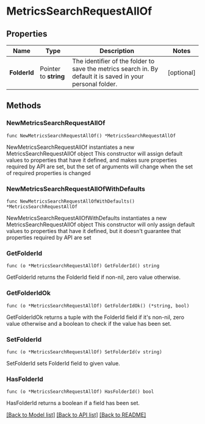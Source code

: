 # MetricsSearchRequestAllOf

## Properties

Name | Type | Description | Notes
------------ | ------------- | ------------- | -------------
**FolderId** | Pointer to **string** | The identifier of the folder to save the metrics search in. By default it is saved in your personal folder.  | [optional] 

## Methods

### NewMetricsSearchRequestAllOf

`func NewMetricsSearchRequestAllOf() *MetricsSearchRequestAllOf`

NewMetricsSearchRequestAllOf instantiates a new MetricsSearchRequestAllOf object
This constructor will assign default values to properties that have it defined,
and makes sure properties required by API are set, but the set of arguments
will change when the set of required properties is changed

### NewMetricsSearchRequestAllOfWithDefaults

`func NewMetricsSearchRequestAllOfWithDefaults() *MetricsSearchRequestAllOf`

NewMetricsSearchRequestAllOfWithDefaults instantiates a new MetricsSearchRequestAllOf object
This constructor will only assign default values to properties that have it defined,
but it doesn't guarantee that properties required by API are set

### GetFolderId

`func (o *MetricsSearchRequestAllOf) GetFolderId() string`

GetFolderId returns the FolderId field if non-nil, zero value otherwise.

### GetFolderIdOk

`func (o *MetricsSearchRequestAllOf) GetFolderIdOk() (*string, bool)`

GetFolderIdOk returns a tuple with the FolderId field if it's non-nil, zero value otherwise
and a boolean to check if the value has been set.

### SetFolderId

`func (o *MetricsSearchRequestAllOf) SetFolderId(v string)`

SetFolderId sets FolderId field to given value.

### HasFolderId

`func (o *MetricsSearchRequestAllOf) HasFolderId() bool`

HasFolderId returns a boolean if a field has been set.


[[Back to Model list]](../README.md#documentation-for-models) [[Back to API list]](../README.md#documentation-for-api-endpoints) [[Back to README]](../README.md)


